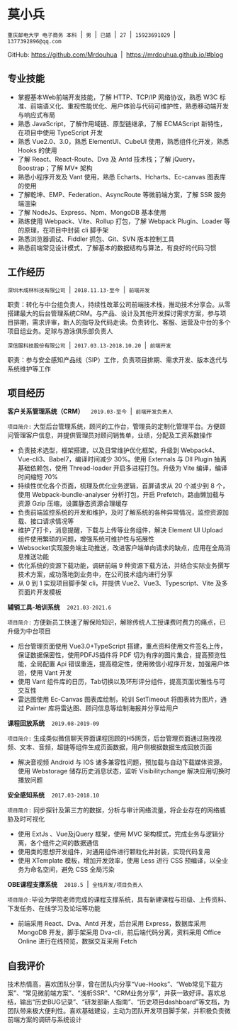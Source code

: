 # 莫小兵

`重庆邮电大学 电子商务 本科` &nbsp;|&nbsp; `男` &nbsp;|&nbsp; `已婚` &nbsp;|&nbsp; `27` &nbsp;|&nbsp; `15923691029` &nbsp;|&nbsp; `1377392896@qq.com`

GitHub: https://github.com/Mrdouhua &nbsp;|&nbsp; https://mrdouhua.github.io/#blog

## 专业技能

- 掌握基本Web前端开发技能，了解 HTTP、TCP/IP 网络协议，熟悉 W3C 标准、前端语义化、重视性能优化、用户体验与代码可维护性，熟悉移动端开发与响应式布局
- 熟悉 JavaScript，了解作用域链、原型链继承，了解 ECMAScript 新特性，在项目中使用 TypeScript 开发
- 熟悉 Vue2.0、3.0，熟悉 ElementUI、CubeUI 使用，熟悉组件化开发，熟悉 Hooks 的使用
- 了解 React、React-Route、Dva 及 Antd 技术栈；了解 jQuery，Boostrap；了解 MV* 架构
- 熟悉小程序开发及 Vant 使用，熟悉 Echarts、Hcharts、Ec-canvas 图表库的使用
- 了解乾坤、EMP、Federation、AsyncRoute 等微前端方案，了解 SSR 服务端渲染
- 了解 NodeJs、Express、Npm、MongoDB 基本使用
- 熟练使用 Webpack、Vite、Rollup 打包，了解 Webpack Plugin、Loader 等的原理，在项目中封装 cli 脚手架
- 熟悉浏览器调试、Fiddler 抓包、Git、SVN 版本控制工具
- 熟悉前端常见设计模式，了解基本的数据结构与算法，有良好的代码习惯

## 工作经历

`深圳木成林科技有限公司` &nbsp;|&nbsp; `2018.11.13-至今` &nbsp;|&nbsp; `前端开发`

职责：转化与中台组负责人，持续性改革公司前端技术栈，推动技术分享会。从零搭建最大的后台管理系统CRM。与产品、设计及其他开发探讨需求方案，参与项目排期，需求评审，新人的指导及代码走读。负责转化、客服、运营及中台的多个项目组业务。足球与游泳俱乐部负责人

`深信服科技股份有限公司` &nbsp;|&nbsp; `2017.03.13-2018.10.20` &nbsp;|&nbsp; `前端开发`

职责：参与安全感知产品线（SIP）工作，负责项目排期、需求开发、版本迭代与系统维护等工作

## 项目经历

**客户关系管理系统（CRM）** &nbsp;&nbsp; `2019.03-至今` &nbsp;|&nbsp; `前端开发负责人`

`项目简介:` 大型后台管理系统，顾问的工作台，管理员的定制化管理平台。方便顾问管理客户信息，并提供管理员对顾问销售单，业绩，分配及工资系数操作

- 负责技术选型，框架搭建，以及日常维护优化框架，升级到 Webpack4、Vue-cli3、Babel7，编译时间减少 30%。使用 Externals 与 Dll Plugin 抽离基础依赖包，使用 Thread-loader 开启多进程打包。升级为 Vite 编译，编译时间缩短 70%
- 持续性优化各个页面，梳理及优化业务逻辑，首屏请求从 20 个减少到 8 个，使用 Webpack-bundle-analyser 分析打包，开启 Prefetch，路由懒加载与资源 Gzip 压缩，设置静态资源合理缓存
- 负责前端监控系统的开发和维护，及时了解系统的各种异常情况，监控资源加载、接口请求情况等
- 维护了打卡，消息提醒，下载与上传等业务组件，解决 Element UI Upload 组件使用繁琐的问题，增强系统可维护性与拓展性
- Websocket实现服务端主动推送，改进客户端单向请求的缺点，应用在全局消息推送功能
- 优化系统的资源下载功能，调研前端 9 种资源下载方法，并结合实际业务撰写技术方案，成功落地到业务中，在公司技术组内进行分享
- 从 0 到 1 实现项目脚手架 cli，并提供 Vue2、Vue3、Typescript、Vite 及多页面片开发模板

**辅销工具-培训系统** &nbsp;&nbsp; `2021.03-2021.6`

`项目简介:` 方便新员工快速了解保险知识，解除传统人工授课费时费力的痛点，已升级为中台项目

- 后台管理页面使用 Vue3.0+TypeScript 搭建，重点资料使用文件签名上传，保证数据保密性，使用PDFJS插件将 PDF 切为有序的图片集合，提高预览性能，全局配置 Api 错误重连，提高稳定性，使用微信小程序开发，加强用户体验，使用 Vant 开发
- 使用 Vant 组件库的日历，Tab切换以及环形评分组件，提高页面优雅性与可交互性
- 雷达图使用 Ec-Canvas 图表库绘制，轮训 SetTimeout 将图表转为图片，通过 Painter 库将雷达图、顾问信息等绘制海报并分享给用户

**课程回放系统** &nbsp;&nbsp; `2019.08-2019-09`

`项目简介:` 生成类似微信聊天界面课程回顾的H5网页，后台管理页面通过拖拽视频、文本、音频，超链等组件生成页面数据，用户侧根据数据生成回放页面

- 解决音视频 Android 与 IOS 诸多兼容性问题，预加载与自动下载媒体资源，使用 Webstorage 储存历史消息状态，监听 Visibilitychange 解决应用切换时播放问题

**安全感知系统** &nbsp;&nbsp; `2017.03-2018.10`

`项目简介:` 同步探针及第三方的数据，分析与审计网络流量，将企业存在的网络威胁及时可视化

- 使用 ExtJs 、Vue及jQuery 框架，使用 MVC 架构模式，完成业务与逻辑分离，各个组件之间的数据通信
- 使用类的思想开发组件，对通用组件进行颗粒化并封装，实现代码复用
- 使用 XTemplate 模板，增加开发效率，使用 Less 进行 CSS 预编译，以全业务为命名空间，避免 CSS 全局污染

**OBE课程支撑系统** &nbsp;&nbsp; `2018.5` &nbsp;|&nbsp; `全栈开发/项目负责人`

`项目简介:`毕设为学院老师完成的课程支撑系统，具有新建课程与班级、上传资料、下发任务、在线学习及论坛等功能

- 前端采用 React、Dva、Antd 开发，后台采用 Express，数据库采用 MongoDB 开发，脚手架采用 Dva-cli，前后端代码分离，资料采用 Office Online 进行在线预览，数据交互采用 Fetch

## 自我评价

技术热情高，喜欢团队分享，曾在团队内分享“Vue-Hooks”、“Web常见下载方案”、“常见微前端方案”、“浅析SSR”、“CRM业务分享”，并获一致好评。喜欢总结，输出“历史BUG记录”、“研发部新人指南”、“历史项目dashboard”等文档，为团队带来极大便利性。喜欢基础建设，主动为团队开发项目脚手架，并积极负责微前端方案的调研与系统设计
